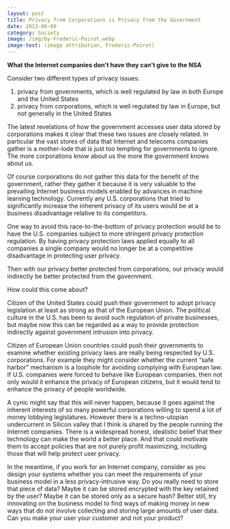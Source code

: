 ```yaml
---
layout: post
title: Privacy from Corporations is Privacy from the Government
date: 2013-06-09
category: Society
image: /img/by-Frederic-Poirot.webp
image-text: (image attribution, Frederic-Poirot)
---
```


**What the Internet companies don’t have they can’t give to the NSA**

Consider two different types of privacy issues:
1.  privacy from governments, which is well regulated by law in both Europe and
    the United States
2.  privacy from corporations, which is well regulated by law in Europe, but not
    generally in the United States

The latest revelations of how the government accesses user data stored by
corporations makes it clear that these two issues are closely related. In
particular the vast stores of data that Internet and telecoms companies gather
is a mother-lode that is just too tempting for governments to ignore. The more
corporations know about us the more the government knows about us.

Of course corporations do not gather this data for the benefit of the
government, rather they gather it because it is very valuable to the prevailing
Internet business models enabled by advances in machine learning technology.
Currently any U.S. corporations that tried to significantly increase the
inherent privacy of its users would be at a business disadvantage relative to
its competitors.

One way to avoid this race-to-the-bottom of privacy protection would be to have
the U.S. companies subject to more stringent privacy protection regulation. By
having privacy protection laws applied equally to all companies a single company
would no longer be at a competitive disadvantage in protecting user privacy.

Then with our privacy better protected from corporations, our privacy would
indirectly be better protected from the government.

How could this come about?

Citizen of the United States could push their government to adopt privacy
legislation at least as strong as that of the European Union. The political
culture in the U.S. has been to avoid such regulation of private businesses, but
maybe now this can be regarded as a way to provide protection indirectly against
government intrusion into privacy.

Citizen of European Union countries could push their governments to examine
whether existing privacy laws are really being respected by U.S. corporations.
For example they might consider whether the current “safe harbor” mechanism is a
loophole for avoiding complying with European law. If U.S. companies were forced
to behave like European companies, then not only would it enhance the privacy of
European citizens, but it would tend to enhance the privacy of people worldwide.

A cynic might say that this will never happen, because it goes against the
inherent interests of so many powerful corporations willing to spend a lot of
money lobbying legislatures. However there is a techno-utopian undercurrent in
Silicon valley that I think is shared by the people running the Internet
companies. There is a widespread honest, idealistic belief that their technology
can make the world a better place. And that could motivate them to accept
policies that are not purely profit maximizing, including those that will help
protect user privacy.

In the meantime, if you work for an Internet company, consider as you design
your systems whether you can meet the requirements of your business model in a
less privacy-intrusive way. Do you really need to store that piece of data?
Maybe it can be stored encrypted with the key retained by the user? Maybe it can
be stored only as a secure hash? Better still, try innovating on the business
model to find ways of making money in new ways that do not involve collecting
and storing large amounts of user data. Can you make your user your customer and
not your product?

